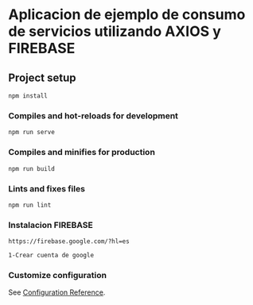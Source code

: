# Aplicacion de ejemplo de consumo de servicios utilizando AXIOS y FIREBASE

## Project setup
```
npm install
```

### Compiles and hot-reloads for development
```
npm run serve
```

### Compiles and minifies for production
```
npm run build
```

### Lints and fixes files
```
npm run lint
```

### Instalacion FIREBASE
```
https://firebase.google.com/?hl=es  

1-Crear cuenta de google 

```

### Customize configuration
See [Configuration Reference](https://cli.vuejs.org/config/).
